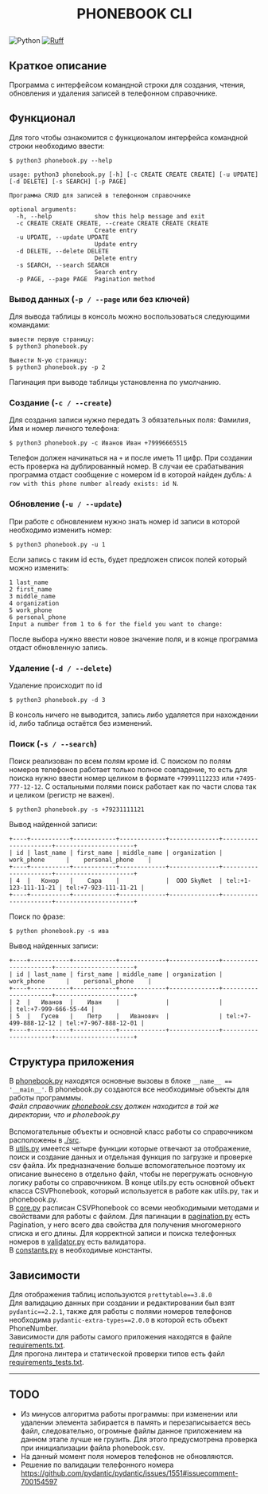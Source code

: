 # <p align="center">PHONEBOOK CLI</p>

![Python](https://img.shields.io/badge/python-3.9-blue?logo=python&logoColor=FFE873)
[![Ruff](https://img.shields.io/endpoint?url=https://raw.githubusercontent.com/charliermarsh/ruff/main/assets/badge/v2.json)](https://github.com/astral-sh/ruff)

## Краткое описание
Программа с интерфейсом командной строки для создания, чтения, обновления и удаления записей в телефонном справочнике.

## Функционал
Для того чтобы ознакомится с функционалом интерфейса командной строки необходимо ввести:
```commandline
$ python3 phonebook.py --help
```
```commandline
usage: python3 phonebook.py [-h] [-c CREATE CREATE CREATE] [-u UPDATE] [-d DELETE] [-s SEARCH] [-p PAGE]

Программа CRUD для записей в телефонном справочнике

optional arguments:
  -h, --help            show this help message and exit
  -c CREATE CREATE CREATE, --create CREATE CREATE CREATE
                        Create entry
  -u UPDATE, --update UPDATE
                        Update entry
  -d DELETE, --delete DELETE
                        Delete entry
  -s SEARCH, --search SEARCH
                        Search entry
  -p PAGE, --page PAGE  Pagination method
```
### Вывод данных (`-p / --page` или без ключей)
Для вывода таблицы в консоль можно воспользоваться следующими командами:
```commandline
вывести первую страницу:
$ python3 phonebook.py 

Вывести N-ую страницу:
$ python3 phonebook.py -p 2
```
Пагинация при выводе таблицы установленна по умолчанию.

### Создание (`-с / --create`)
Для создания записи нужно передать 3 обязательных поля: Фамилия, Имя и номер личного телефона:
```commandline
$ python3 phonebook.py -c Иванов Иван +79996665515
```
Телефон должен начинаться на `+` и после иметь 11 цифр.
При создании есть проверка на дублированный номер. В случаи ее срабатывания программа отдаст сообщение с номером id
в которой найден дубль: `A row with this phone number already exists: id N`.

### Обновление (`-u / --update`)
При работе с обновлением нужно знать номер id записи в которой необходимо изменить номер:
```commandline
$ python3 phonebook.py -u 1
```
Если запись с таким id есть, будет предложен список полей который можно изменить:
```commandline
1 last_name
2 first_name
3 middle_name
4 organization
5 work_phone
6 personal_phone
Input a number from 1 to 6 for the field you want to change:
```
После выбора нужно ввести новое значение поля, и в конце программа отдаст обновленную запись.

### Удаление (`-d / --delete`)
Удаление происходит по id
```commandline
$ python3 phonebook.py -d 3
```
В консоль ничего не выводится, запись либо удаляется при нахождении id, либо таблица остаётся без изменений.

### Поиск (`-s / --search`)
Поиск реализован по всем полям кроме id. С поиском по полям номеров телефонов работает только полное совпадение,
то есть для поиска нужно ввести номер целиком в формате `+79991112233` или `+7495-777-12-12`. С остальными полями поиск
работает как по части слова так и целиком (регистр не важен).
```commandline
$ python3 phonebook.py -s +79231111121
```
Вывод найденной записи:
```commandline
+----+-----------+------------+-------------+--------------+----------------------+----------------------+
| id | last_name | first_name | middle_name | organization |      work_phone      |    personal_phone    |
+----+-----------+------------+-------------+--------------+----------------------+----------------------+
| 4  |   Конор   |    Сара    |             |  OOO SkyNet  | tel:+1-123-111-11-21 | tel:+7-923-111-11-21 |
+----+-----------+------------+-------------+--------------+----------------------+----------------------+
```
Поиск по фразе:
```commandline
$ python phonebook.py -s ива
```
Вывод найденных записи:
```commandline
+----+-----------+------------+-------------+--------------+----------------------+----------------------+
| id | last_name | first_name | middle_name | organization |      work_phone      |    personal_phone    |
+----+-----------+------------+-------------+--------------+----------------------+----------------------+
| 2  |   Иванов  |    Иван    |             |              |                      | tel:+7-999-666-55-44 |
| 5  |   Гусев   |    Петр    |   Иванович  |              | tel:+7-499-888-12-12 | tel:+7-967-888-12-01 |
+----+-----------+------------+-------------+--------------+----------------------+----------------------+
```

## Структура приложения
В [phonebook.py](./phonebook.py) находятся основные вызовы в блоке `__name__ == '__main__'`. В phonebook.py создаются все необходимые 
объекты для работы программмы.\
_Файл справочник [phonebook.csv](./phonebook.csv) должен находится в той же директории, что и phonebook.py_\
\
Вспомогательные объекты и основной класс работы со справочником расположены в [./src](./src).\
В [utils.py](./src/utils.py) имеется четыре функции которые отвечают за отображение, поиск и создание данных и отдельная
функция по загрузке и проверке csv файла. Их предназначение больше вспомогательное поэтому их описание вынесено 
в отдельно файл, чтобы не перегружать основную логику работы со справочником. В конце utils.py есть основной объект 
класса CSVPhonebook, который используется в работе как utils.py, так и phonebook.py.\
В [core.py](./src/core.py) расписан CSVPhonebook со всеми необходимыми методами и свойствами для работы с файлом. 
Для пагинации в [pagination.py](./src/pagination.py) есть Pagination, у него всего два свойства для получения многомерного 
списка и его длины. Для корректной записи и поиска телефонных номеров в [validator.py](./src/validator.py) 
есть валидатора.\
В [constants.py](./src/constants.py) в необходимые константы.

## Зависимости
Для отображения таблиц используются `prettytable==3.8.0`\
Для валидацию данных при создании и редактировании был взят `pydantic==2.2.1`, также для работы с полями номеров 
телефонов необходима `pydantic-extra-types==2.0.0` в которой есть объект PhoneNumber.\
Зависимости для работы самого приложения находятся в файле [requirements.txt](./requirements.txt).\
Для прогона линтера и статической проверки типов есть файл [requirements_tests.txt](./requirements_tests.txt).

___
## TODO

* Из минусов алгоритма работы программы: при изменении или удалении элемента забирается в память и перезаписывается весь файл, следовательно, огромные файлы данное приложением на данном этапе лучше не грузить. 
Для этого предусмотрена проверка при инициализации файла phonebook.csv.
* На данный момент поля номеров телефонов не обновляются.
* Решение по валидации телефонного номера https://github.com/pydantic/pydantic/issues/1551#issuecomment-700154597
